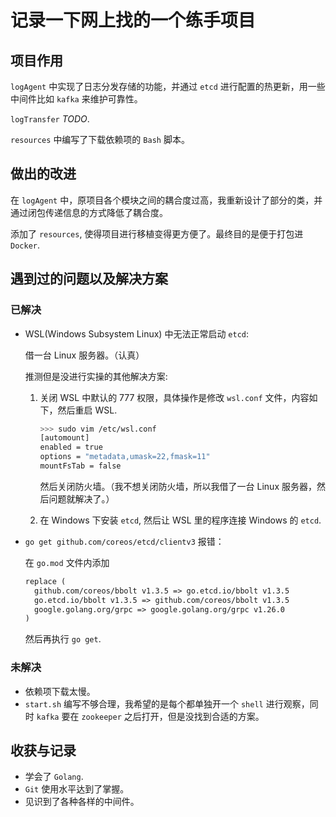 # 记录一下网上找的一个练手项目

## 项目作用

`logAgent` 中实现了日志分发存储的功能，并通过 `etcd` 进行配置的热更新，用一些中间件比如 `kafka` 来维护可靠性。

`logTransfer` *TODO*.

`resources` 中编写了下载依赖项的 `Bash` 脚本。

## 做出的改进

在 `logAgent` 中，原项目各个模块之间的耦合度过高，我重新设计了部分的类，并通过闭包传递信息的方式降低了耦合度。

添加了 `resources`, 使得项目进行移植变得更方便了。最终目的是便于打包进 `Docker`.

## 遇到过的问题以及解决方案

### 已解决

- WSL(Windows Subsystem Linux) 中无法正常启动 `etcd`:

  借一台 Linux 服务器。（认真）

  推测但是没进行实操的其他解决方案:

  1. 关闭 WSL 中默认的 777 权限，具体操作是修改 `wsl.conf` 文件，内容如下，然后重启 WSL.

     ```bash
     >>> sudo vim /etc/wsl.conf
     [automount]
     enabled = true
     options = "metadata,umask=22,fmask=11"
     mountFsTab = false
     ```

     然后关闭防火墙。（我不想关闭防火墙，所以我借了一台 Linux 服务器，然后问题就解决了。）

  2. 在 Windows 下安装 `etcd`, 然后让 WSL 里的程序连接 Windows 的 `etcd`.

- `go get github.com/coreos/etcd/clientv3` 报错：

  在 `go.mod` 文件内添加

  ```tex
  replace (
  	github.com/coreos/bbolt v1.3.5 => go.etcd.io/bbolt v1.3.5
  	go.etcd.io/bbolt v1.3.5 => github.com/coreos/bbolt v1.3.5
  	google.golang.org/grpc => google.golang.org/grpc v1.26.0
  )
  ```

  然后再执行 `go get`.

### 未解决

- 依赖项下载太慢。
- `start.sh` 编写不够合理，我希望的是每个都单独开一个 `shell` 进行观察，同时 `kafka` 要在 `zookeeper` 之后打开，但是没找到合适的方案。

## 收获与记录

- 学会了 `Golang`.
-  `Git` 使用水平达到了掌握。
- 见识到了各种各样的中间件。